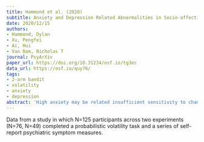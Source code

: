 ```yaml
---
title: Hammond et al. (2020)
subtitle: Anxiety and Depression Related Abnormalities in Socio-affective Learning
date: 2020/12/15
authors:
- Hammond, Dylan
- Xu, Pengfei
- Ai, Hui
- Van Dam, Nicholas T
journal: PsyArXiv
paper_url: https://doi.org/10.31234/osf.io/tg3ec
data_url: https://osf.io/quy76/
tags:
- 2-arm bandit
- volatility
- anxiety
- depression
abstract: 'High anxiety may be related insufficient sensitivity to changing reinforcement during operant learning. Whether such findings are specific to anxiety is unclear given a wider literature relating negative affect to abnormal learning and the possibility that relationships are not consistent across incentive types (i.e. punishment and reward) and outcomes (i.e., positive or negative). In two separate samples ( = 76; = 49), participants completed an operant learning task with positive, negative, and neutral socio-affective feedback, designed to assess adaptive responses to changing environmental volatility. Contrary to expectations, general affective distress, rather than anxiety or depression specifically, was related to an increase, rather than a decrease, in the rate of learning for negative outcomes in volatile, relative to stable, environments. Our results suggest an important but general role in anxiety and depression of overweighting negative feedback when the value of an action becomes uncertain, as when environmental volatility increases.'
---
```


Data from a study in which N=125 participants across two experiments (N=76, N=49) completed a probabilistic volatility task and a series of self-report psychiatric symptom measures.
